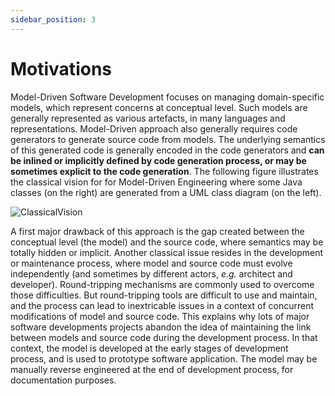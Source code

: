 ```yaml
---
sidebar_position: 3
---
```


# Motivations

Model-Driven Software Development focuses on managing domain-specific models, which
represent concerns at conceptual level. Such models are generally represented as various
artefacts, in many languages and representations. Model-Driven approach also generally
requires code generators to generate source code from models. The underlying semantics of
this generated code is generally encoded in the code generators and **can be inlined or
implicitly defined by code generation process, or may be sometimes explicit to the code
generation**. The following figure illustrates the classical vision for for Model-Driven
Engineering where some Java classes (on the right) are generated from a UML class diagram
(on the left).

![ClassicalVision](https://support.openflexo.org/images/components/pamela/ClassicalVision.png)

A first major drawback of this approach is the gap created between the conceptual level
(the model) and the source code, where semantics may be totally hidden or implicit.
Another classical issue resides in the development or maintenance process, where model and
source code must evolve independently (and sometimes by different actors, *e.g.* architect
and developer). Round-tripping mechanisms are commonly used to overcome those
difficulties. But round-tripping tools are difficult to use and maintain, and the process
can lead to inextricable issues in a context of concurrent modifications of model and
source code. This explains why lots of major software developments projects abandon the idea of
maintaining the link between models and source code during the development process. In that
context, the model is developed at the early stages of development process, and is used to
prototype software application. The model may be manually reverse engineered at the end of
development process, for documentation purposes.

